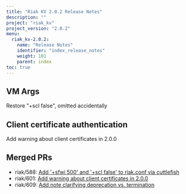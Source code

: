 ```yaml
---
title: "Riak KV 2.0.2 Release Notes"
description: ""
project: "riak_kv"
project_version: "2.0.2"
menu:
  riak_kv-2.0.2:
    name: "Release Notes"
    identifier: "index_release_notes"
    weight: 101
    parent: index
toc: true
---
```


## VM Args
Restore "+scl false", omitted accidentally

## Client certificate authentication
Add warning about client certificates in 2.0.0

## Merged PRs
* riak/588: [Add '+sfwi 500' and '+scl false' to riak.conf via cuttlefish](https://github.com/basho/riak/pull/588)
* riak/601: [Add warning about client certificates in 2.0.0](https://github.com/basho/riak/pull/601)
* riak/609: [Add note clarifying deprecation vs. termination](https://github.com/basho/riak/pull/609)
